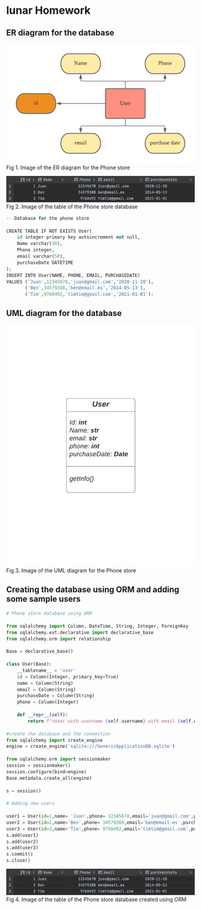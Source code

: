 # lunar Homework

## ER diagram for the database
![](https://github.com/TimurGar/Unit-3/blob/main/ER%20diagram%20for%20Phone%20Store%20Application.png)
Fig 1. Image of the ER diagram for the Phone store

![](https://github.com/TimurGar/Unit-3/blob/main/Phone%20store%20db.png)
Fig 2. Image of the table of the Phone store database 


```.py
-- Database for the phone store

CREATE TABLE IF NOT EXISTS User(
    id integer primary key autoincrement not null,
    Name varchar(30),
    Phone integer,
    email varchar(50),
    purchaseDate DATETIME
);
INSERT INTO User(NAME, PHONE, EMAIL, PURCHASEDATE)
VALUES ('Juan',12345678,'juan@gmail.com','2020-11-20'),
       ('Ben',34579388,'ben@email.es','2014-05-13'),
       ('Tim',9760492,'timtim@gmail.com','2021-01-01');
```



## UML diagram for the database
![](https://github.com/TimurGar/Unit-3/blob/main/UML%20diagram%20for%20Phone%20store.png)
Fig 3. Image of the UML diagram for the Phone store

## Creating the database using ORM and adding some sample users
```.py
# Phone store database using ORM

from sqlalchemy import Column, DateTime, String, Integer, ForeignKey
from sqlalchemy.ext.declarative import declarative_base
from sqlalchemy.orm import relationship

Base = declarative_base()

class User(Base):
    __tablename__ = 'user'
    id = Column(Integer, primary_key=True)
    name = Column(String)
    email = Column(String)
    purchaseDate = Column(String)
    phone = Column(Integer)

    def __repr__(self):
        return f"<User with username {self.username} with email {self.email}>"

#create the database and the connection
from sqlalchemy import create_engine
engine = create_engine('sqlite:///GenericApplicationDB.sqlite')

from sqlalchemy.orm import sessionmaker
session = sessionmaker()
session.configure(bind=engine)
Base.metadata.create_all(engine)

s = session()

# Adding new users

user1 = User(id=1,name= 'Juan',phone= 12345678,email='juan@gmail.com',purchaseDate='2020-11-20')
user2 = User(id=2,name='Ben',phone= 34579388,email='ben@email.es',purchaseDate='2014-05-13')
user3 = User(id=3,name='Tim',phone= 9760492,email='timtim@gmail.com',purchaseDate='2021-01-01')
s.add(user1)
s.add(user2)
s.add(user3)
s.commit()
s.close()
```
![](https://github.com/TimurGar/Unit-3/blob/main/Phone%20store%20db.png)
Fig 4. Image of the table of the Phone store database created using ORM

